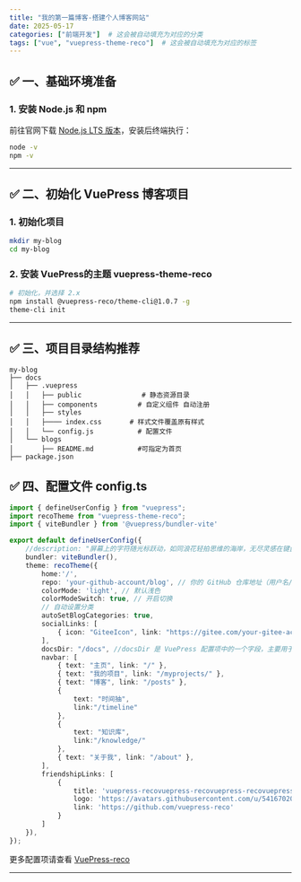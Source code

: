 ```yaml
---
title: "我的第一篇博客-搭建个人博客网站"
date: 2025-05-17
categories: ["前端开发"]  # 这会被自动填充为对应的分类
tags: ["vue", "vuepress-theme-reco"]  # 这会被自动填充为对应的标签
---
```



## ✅ 一、基础环境准备

### 1. 安装 Node.js 和 npm

前往官网下载 [Node.js LTS 版本](https://nodejs.org/zh-cn/)，安装后终端执行：

```bash
node -v
npm -v
```

---

## ✅ 二、初始化 VuePress 博客项目

### 1. 初始化项目

```bash
mkdir my-blog
cd my-blog
```

### 2. 安装 VuePress的主题 vuepress-theme-reco

```bash
# 初始化，并选择 2.x
npm install @vuepress-reco/theme-cli@1.0.7 -g
theme-cli init

```

---

## ✅ 三、项目目录结构推荐

```
my-blog
├── docs
│   ├── .vuepress
│   │   ├── public               # 静态资源目录
│   │   ├── components          # 自定义组件 自动注册
│   │   ├── styles      
│   │   ├──── index.css       # 样式文件覆盖原有样式
│   │   └── config.js           # 配置文件
│   └── blogs
│       ├── README.md           #可指定为首页
├── package.json
```

## ✅ 四、配置文件 config.ts

```ts
import { defineUserConfig } from "vuepress";
import recoTheme from "vuepress-theme-reco";
import { viteBundler } from '@vuepress/bundler-vite'

export default defineUserConfig({
    //description: "屏幕上的字符随光标跃动，如同浪花轻拍思维的海岸，无尽灵感在键盘上航行",
    bundler: viteBundler(),
    theme: recoTheme({
        home:'/',
        repo: 'your-github-account/blog', // 你的 GitHub 仓库地址（用户名/仓库名）
        colorMode: 'light', // 默认浅色
        colorModeSwitch: true, // 开启切换
        // 自动设置分类
        autoSetBlogCategories: true,
        socialLinks: [
            { icon: "GiteeIcon", link: "https://gitee.com/your-gitee-account" }
        ],
        docsDir: "/docs", //docsDir 是 VuePress 配置项中的一个字段，主要用于指定文档源文件所在的目录路径
        navbar: [
            { text: "主页", link: "/" },
            { text: "我的项目", link: "/myprojects/" },
            { text: "博客", link: "/posts" },
            {
                text: "时间抽",
                link:"/timeline"
            },
            {
                text: "知识库",
                link:"/knowledge/"
            },
            { text: "关于我", link: "/about" },
        ],
        friendshipLinks: [
            {
                title: 'vuepress-recovuepress-recovuepress-recovuepress-reco',
                logo: 'https://avatars.githubusercontent.com/u/54167020?s=200&v=4',
                link: 'https://github.com/vuepress-reco'
            }
        ]
    }),
});

```

更多配置项请查看 [VuePress-reco](https://theme-reco.vuejs.press/docs/theme/frontmatter-home.html)

---

